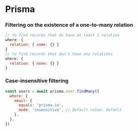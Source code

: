 # Prisma

### Filtering on the existence of a one-to-many relation

``` javascript
// to find records that do have at least 1 relation
where: {
  relation: { some: {} }
}
// to find records that don't have any relations
where: {
  relation: { none: {} }
}
```

### Case-insensitive filtering

```javascript
const users = await prisma.user.findMany({
  where: {
    email: {
      equals: 'prisma.io',
      mode: 'insensitive', // Default value: default
    },
  },
})
```
